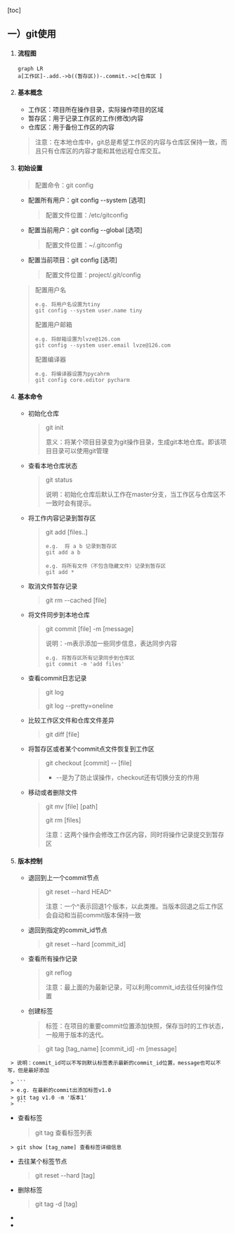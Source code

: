 [toc]

## 一）git使用

1. #### 流程图

   ```mermaid
   graph LR
   a[工作区]-.add.->b((暂存区))-.commit.->c[仓库区 ]
   ```

   

2. #### 基本概念

   + 工作区：项目所在操作目录，实际操作项目的区域
   + 暂存区：用于记录工作区的工作(修改)内容
   + 仓库区：用于备份工作区的内容 

   > 注意：在本地仓库中，git总是希望工作区的内容与仓库区保持一致，而且只有仓库区的内容才能和其他远程仓库交互。

3. #### 初始设置

   > 配置命令：git config

   + 配置所有用户：git config --system [选项]

     > 配置文件位置：/etc/gitconfig

   + 配置当前用户：git config --global [选项]

     > 配置文件位置：~/.gitconfig

   + 配置当前项目：git config [选项]

     > 配置文件位置：project/.git/config

   > 配置用户名
   >
   > ```git
   > e.g. 将用户名设置为tiny
   > git config --system user.name tiny
   > ```
   >
   > 配置用户邮箱
   >
   > ```git
   > e.g. 将邮箱设置为lvze@126.com
   > git config --system user.email lvze@126.com
   > ```
   >
   > 配置编译器
   >
   > ```
   > e.g. 将编译器设置为pycahrm
   > git config core.editor pycharm
   > ```
   >
   > 

4. #### 基本命令

   + 初始化仓库

     > git init
     >
     > 意义：将某个项目目录变为git操作目录，生成git本地仓库。即该项目目录可以使用git管理

   + 查看本地仓库状态

     > git status
     >
     > 说明：初始化仓库后默认工作在master分支，当工作区与仓库区不一致时会有提示。

   + 将工作内容记录到暂存区

     > git add [files..]
     >
     > ```git
     > e.g.  将 a b 记录到暂存区
     > git add a b
     > 
     > e.g. 将所有文件（不包含隐藏文件）记录到暂存区
     > git add *
     > ```

   + 取消文件暂存记录

     > git rm --cached [file]

   + 将文件同步到本地仓库

     > git commit [file] -m [message]
     >
     > 说明：-m表示添加一些同步信息，表达同步内容
     >
     > ```git
     > e.g. 将暂存区所有记录同步到仓库区
     > git commit -m 'add files'
     > ```

   + 查看commit日志记录

     > git log
     >
     > git log --pretty=oneline

   + 比较工作区文件和仓库文件差异

     > git diff [file]

   + 将暂存区或者某个commit点文件恢复到工作区

     > git checkout [commit]  --  [file]
     >
     > + --是为了防止误操作，checkout还有切换分支的作用

   + 移动或者删除文件

     > git mv [file] [path]
     >
     > git rm [files]
     >
     > 注意：这两个操作会修改工作区内容，同时将操作记录提交到暂存区

5. #### 版本控制

   + 退回到上一个commit节点

     > git reset --hard HEAD^
     >
     > 注意：一个^表示回退1个版本，以此类推。当版本回退之后工作区会自动和当前commit版本保持一致

     

   + 退回到指定的commit_id节点

     > git reset --hard [commit_id]

   + 查看所有操作记录

     > git reflog
     >
     > 注意：最上面的为最新记录，可以利用commit_id去往任何操作位置

   + 创建标签

     > 标签：在项目的重要commit位置添加快照，保存当时的工作状态，一般用于版本的迭代。

     > git tag  [tag_name] [commit_id] -m [message]
>
     > 说明：commit_id可以不写则默认标签表示最新的commit_id位置，message也可以不写，但是最好添加
>
     > ```
     > e.g. 在最新的commit出添加标签v1.0
     > git tag v1.0 -m '版本1'
     > ```
     
   + 查看标签
   
     > git tag 查看标签列表
   >
     > git show [tag_name] 查看标签详细信息
   
   + 去往某个标签节点
   
     > git reset --hard [tag]
   
   + 删除标签
   
     > git tag -d [tag]
   
   + 
   
   + 
   
     
   
     
   
     